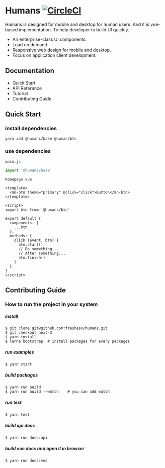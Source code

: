 # Humans [![CircleCI](https://circleci.com/gh/freshesx/humans.svg?style=svg)](https://circleci.com/gh/freshesx/humans)

Humans is designed for mobile and desktop for human users. And it is vue-based implementation. To help developer to build UI quickly.

* An enterprise-class UI components.
* Load on demand.
* Responsive web design for mobile and desktop.
* Focus on application client development.

## Documentation

* Quick Start
* API Reference
* Tutorial
* Contributing Guide

## Quick Start

### install dependencies

``` shell
yarn add @humans/base @human/btn
```

### use dependencies

`main.js`

``` javascript
import '@humans/base'
```

`homepage.vue`

``` vue
<template>
  <mn-btn theme="primary" @click="click">Button</mn-btn>
</template>

<script>
import btn from '@humans/btn'

export default {
  components: {
    ...btn
  },
  methods: {
    click (event, btn) {
      btn.start()
      // Do something...
      // After something...
      btn.finish()
    }
  }
}
</script>
```

## Contributing Guide

### How to run the project in your system

##### install

``` shell
$ git clone git@github.com:freshesx/humans.git
$ git checkout next-3
$ yarn install
$ lerna bootstrap  # install packages for every packages
```

##### run examples

``` shell
$ yarn start
```

##### build packages

``` shell
$ yarn run build
$ yarn run build --watch    # you can add watch
```

##### run test

``` shell
$ yarn test
```

##### build api docs

``` shell
$ yarn run docs:api
```

##### build vue docs and open it in browser

``` shell
$ yarn run docs:vue
```
